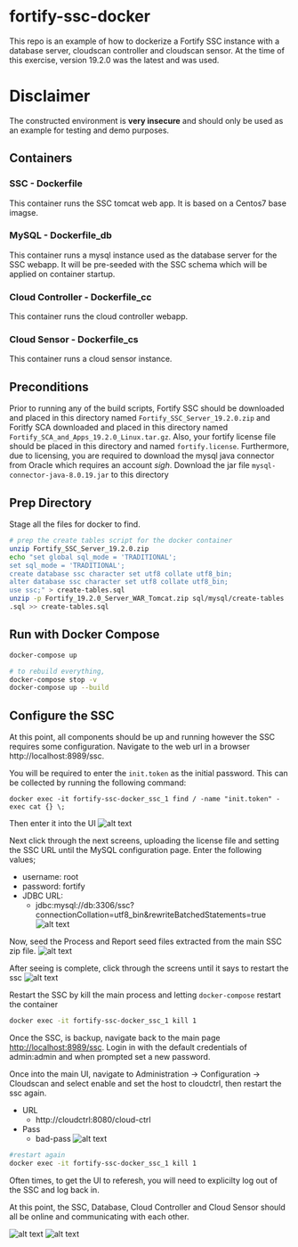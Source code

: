 # fortify-ssc-docker
This repo is an example of how to dockerize a Fortify SSC instance with a database server, cloudscan controller and cloudscan sensor. At the time of this exercise, version 19.2.0 was the latest and was used.
# Disclaimer
The constructed environment is **very insecure** and should only be used as an example for testing and demo purposes.

## Containers
### SSC - Dockerfile
This container runs the SSC tomcat web app. It is based on a Centos7 base imagse.
### MySQL - Dockerfile_db
This container runs a mysql instance used as the database server for the SSC webapp. It will be pre-seeded with the SSC schema which will be applied on container startup.
### Cloud Controller - Dockerfile_cc
This container runs the cloud controller webapp.
### Cloud Sensor - Dockerfile_cs
This container runs a cloud sensor instance.

## Preconditions
Prior to running any of the build scripts, Fortify SSC should be downloaded and placed in this directory named ```Fortify_SSC_Server_19.2.0.zip``` and Foritfy SCA downloaded and placed in this directory named ```Fortify_SCA_and_Apps_19.2.0_Linux.tar.gz```. Also, your fortify license file should be placed in this directory and named ```fortify.license```. Furthermore, due to licensing, you are required to download the mysql java connector from Oracle which requires an account *sigh*. Download the jar file ```mysql-connector-java-8.0.19.jar``` to this directory

## Prep Directory
Stage all the files for docker to find.
```bash
# prep the create tables script for the docker container
unzip Fortify_SSC_Server_19.2.0.zip
echo "set global sql_mode = 'TRADITIONAL';
set sql_mode = 'TRADITIONAL';
create database ssc character set utf8 collate utf8_bin;
alter database ssc character set utf8 collate utf8_bin;
use ssc;" > create-tables.sql
unzip -p Fortify_19.2.0_Server_WAR_Tomcat.zip sql/mysql/create-tables
.sql >> create-tables.sql
```
## Run with Docker Compose
```bash
docker-compose up

# to rebuild everything,
docker-compose stop -v
docker-compose up --build
```

## Configure the SSC
At this point, all components should be up and running however the SSC requires some configuration. Navigate to the web url in a browser http://localhost:8989/ssc.

You will be required to enter the ```init.token``` as the initial password. This can be collected by running the following command:
```
docker exec -it fortify-ssc-docker_ssc_1 find / -name "init.token" -exec cat {} \;
```
Then enter it into the UI
![alt text](images/token.png "Entering init token")

Next click through the next screens, uploading the license file and setting the SSC URL until the MySQL configuration page. Enter the following values;
 * username: root
 * password: fortify
 * JDBC URL: 
   * jdbc:mysql://db:3306/ssc?connectionCollation=utf8_bin&rewriteBatchedStatements=true
 ![alt text](images/db_config.png "DB Config")

Now, seed the Process and Report seed files extracted from the main SSC zip file.
![alt text](images/seeding.png "Seeding")

After seeing is complete, click through the screens until it says to restart the ssc
![alt text](images/restart.png "restart")

Restart the SSC by kill the main process and letting ```docker-compose``` restart the container
```bash
docker exec -it fortify-ssc-docker_ssc_1 kill 1
```

Once the SSC, is backup, navigate back to the main page [http://localhost:8989/ssc](http://localhost:8989/ssc). Login in with the default credentials of admin:admin and when prompted set a new password.

Once into the main UI, navigate to Administration -> Configuration -> Cloudscan and select enable and set the host to cloudctrl, then restart the ssc again. 
* URL
  * http://cloudctrl:8080/cloud-ctrl
* Pass
  * bad-pass
![alt text](images/cloudctrl_config.png "cloudctrl_config")
```bash
#restart again
docker exec -it fortify-ssc-docker_ssc_1 kill 1
```

Often times, to get the UI to referesh, you will need to explicilty log out of the SSC and log back in.


At this point, the SSC, Database, Cloud Controller and Cloud Sensor should all be online and communicating with each other.

![alt text](images/cloud_sensor.png "cloud sensor")
![alt text](images/cloud_ctrl.png "cloud controller status")
